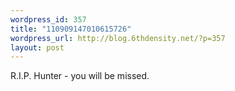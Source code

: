 ```yaml
--- 
wordpress_id: 357
title: "110909147010615726"
wordpress_url: http://blog.6thdensity.net/?p=357
layout: post
---
```

R.I.P. Hunter - you will be missed.
